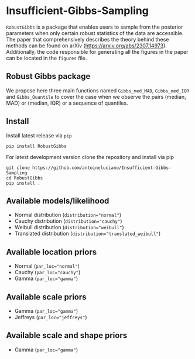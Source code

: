 # Insufficient-Gibbs-Sampling


`RobustGibbs` is a package that enables users to sample from the posterior parameters when only certain robust statistics of the data are accessible. The paper that comprehensively describes the theory behind these methods can be found on arXiv (https://arxiv.org/abs/2307.14973). Additionally, the code responsible for generating all the figures in the paper can be located in the `figures` file.

## Robust Gibbs package

We propose here three main functions named `Gibbs_med_MAD`, `Gibbs_med_IQR` and `Gibbs_Quantile` to cover the case when we observe the pairs (median, MAD) or (median, IQR) or a sequence of quantiles. 



## Install

Install latest release via `pip`

```shell
pip install RobustGibbs
```

For latest development version clone the repository and install via pip

```shell
git clone https://github.com/antoineluciano/Insufficient-Gibbs-Sampling
cd RobustGibbs
pip install .
```

## Available models/likelihood
* Normal distribution (`distribution="normal"`)
* Cauchy distribution (`distribution="cauchy"`)
* Weibull distribution (`distribution="weibull"`)
* Translated distribution (`distribution="translated_weibull"`)

## Available location priors
* Normal (`par_loc="normal"`)
* Cauchy (`par_loc="cauchy"`)
* Gamma (`par_loc="gamma"`)
## Available scale priors
* Gamma (`par_loc="gamma"`)
* Jeffreys (`par_loc="jeffreys"`)
## Available scale and shape priors
* Gamma (`par_loc="gamma"`)


